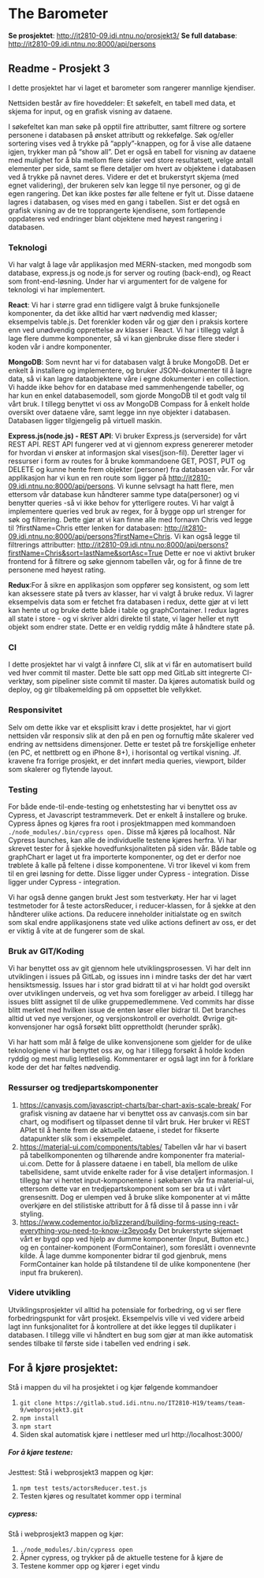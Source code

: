 # The Barometer
**Se prosjektet**: http://it2810-09.idi.ntnu.no/prosjekt3/
**Se full database**: http://it2810-09.idi.ntnu.no:8000/api/persons
## Readme - Prosjekt 3 
I dette prosjektet har vi laget et barometer som rangerer mannlige kjendiser. 

Nettsiden består av fire hoveddeler: Et søkefelt, en tabell med data, et skjema for input, og en grafisk visning av dataene. 

I søkefeltet kan man søke på opptil fire attributter, samt filtrere og sortere personene i databasen på ønsket attributt og rekkefølge. Søk og/eller sortering vises ved å trykke på “apply”-knappen, og for å vise alle dataene igjen, trykker man på “show all”. Det er også en tabell for visning av dataene med mulighet for å bla mellom flere sider ved store resultatsett, velge antall elementer per side, samt se flere detaljer om hvert av objektene i databasen ved å trykke på navnet deres. Videre er det et brukerstyrt skjema (med egnet validering), der brukeren selv kan legge til nye personer, og gi de egen rangering. Det kan ikke postes før alle feltene er fylt ut. Disse dataene lagres i databasen, og vises med en gang i tabellen. Sist er det også en grafisk visning av de tre topprangerte kjendisene, som fortløpende oppdateres ved endringer blant objektene med høyest rangering i databasen.

### Teknologi
Vi har valgt å lage vår applikasjon med MERN-stacken, med mongodb som database, express.js og node.js for server og routing (back-end), og React som front-end-løsning. Under har vi argumentert for de valgene for teknologi vi har implementert. 

**React**: Vi har i større grad enn tidligere valgt å bruke funksjonelle komponenter, da det ikke alltid har vært nødvendig med klasser; eksempelvis table.js. Det forenkler koden vår og gjør den i praksis kortere enn ved unødvendig opprettelse av klasser i React. Vi har i tillegg valgt å lage flere dumme komponenter, så vi kan gjenbruke disse flere steder i koden vår i andre komponenter. 

**MongoDB**: Som nevnt har vi for databasen valgt å bruke MongoDB. Det er enkelt å installere og implementere, og bruker JSON-dokumenter til å lagre data, så vi kan lagre dataobjektene våre i egne dokumenter i en collection. Vi hadde ikke behov for en database med sammenhengende tabeller, og har kun en enkel databasemodell, som gjorde MongoDB til et godt valg til vårt bruk. I tillegg benyttet vi oss av MongoDB Compass for å enkelt holde oversikt over dataene våre, samt legge inn nye objekter i databasen. Databasen ligger tilgjengelig på virtuell maskin.

**Express.js(node.js) - REST API**: Vi bruker Express.js (serverside) for vårt REST API. REST API fungerer ved at vi gjennom express genererer metoder for hvordan vi ønsker at informasjon skal vises(json-fil). Deretter lager vi ressurser i form av routes for å bruke kommandoene GET, POST, PUT og DELETE og kunne hente frem objekter (personer) fra databasen vår. For vår applikasjon har vi kun en ren route som ligger på http://it2810-09.idi.ntnu.no:8000/api/persons. Vi kunne selvsagt ha hatt flere, men ettersom vår database kun håndterer samme type data(personer) og vi benytter queries -så vi ikke behov for ytterligere routes. Vi har valgt å implementere queries ved bruk av regex, for å bygge opp url strenger for søk og filtrering.
Dette gjør at vi kan finne alle med fornavn Chris ved legge til ?firstName=Chris etter lenken for databasen: http://it2810-09.idi.ntnu.no:8000/api/persons?firstName=Chris. Vi kan også legge til filtrerings attributter: http://it2810-09.idi.ntnu.no:8000/api/persons?firstName=Chris&sort=lastName&sortAsc=True
Dette er noe vi aktivt bruker frontend for å filtrere og søke gjennom tabellen vår, og for å finne de tre personene med høyest rating.

**Redux**:For å sikre en applikasjon som oppfører seg konsistent, og som lett kan aksessere state på tvers av klasser, har vi valgt å bruke redux. Vi lagrer eksempelvis data som er fetchet fra databasen i redux, dette gjør at vi lett kan hente ut og bruke dette både i table og graphContainer. I redux lagres all state i store - og vi skriver aldri direkte til state, vi lager heller et nytt objekt som endrer state. Dette er en veldig ryddig måte å håndtere state på.

### CI
I dette prosjektet har vi valgt å innføre CI, slik at vi får en automatisert build ved hver commit til master. Dette ble satt opp med GitLab sitt integrerte CI-verktøy, som pipeliner siste commit til master. Da kjøres automatisk build og deploy, og gir tilbakemelding på om oppsettet ble vellykket. 

### Responsivitet
Selv om dette ikke var et eksplisitt krav i dette prosjektet, har vi gjort nettsiden vår responsiv slik at den på en pen og fornuftig måte skalerer ved endring av nettsidens dimensjoner. Dette er testet på tre forskjellige enheter (en PC, et nettbrett og en iPhone 8+), i horisontal og vertikal visning. Jf. kravene fra forrige prosjekt, er det innført media queries, viewport, bilder som skalerer og flytende layout. 

### Testing
For både ende-til-ende-testing og enhetstesting har vi benyttet oss av Cypress, et Javascript testrammeverk. Det er enkelt å installere og bruke. Cypress åpnes og kjøres fra root i prosjektmappen med kommandoen `./node_modules/.bin/cypress open.` Disse må kjøres på localhost. Når Cypress launches, kan alle de individuelle testene kjøres herfra. Vi har skrevet tester for å sjekke hovedfunksjonaliteten på siden vår. Både table og graphChart er laget ut fra importerte komponenter, og det er derfor noe trøblete å kalle på feltene i disse komponentene. Vi tror likevel vi kom frem til en grei løsning for dette. Disse ligger under Cypress - integration. Disse ligger under Cypress - integration. 

Vi har også denne gangen brukt Jest som testverkøty. Her har vi laget testmetoder for å teste actorsReducer, i reducer-klassen, for å sjekke at den håndterer ulike actions. Da reducere inneholder initialstate og en switch som skal endre applikasjonens state ved ulike actions definert av oss, er det er viktig å vite at de fungerer som de skal. 

### Bruk av GIT/Koding
Vi har benyttet oss av git gjennom hele utviklingsprosessen. Vi har delt inn utviklingen i issues på GitLab, og issues inn i mindre tasks der det har vært hensiktsmessig. Issues har i stor grad bidratt til at vi har holdt god oversikt over utviklingen underveis, og vet hva som foreligger av arbeid. I tillegg har issues blitt assignet til de ulike gruppemedlemmene. Ved commits har disse blitt merket med hvilken issue de enten løser eller bidrar til. Det branches alltid ut ved nye versjoner, og versjonskontroll er overholdt. Øvrige git-konvensjoner har også forsøkt blitt opprettholdt (herunder språk). 

Vi har hatt som mål å følge de ulike konvensjonene som gjelder for de ulike teknologiene vi har benyttet oss av, og har i tillegg forsøkt å holde koden ryddig og mest mulig lettleselig. Kommentarer er også lagt inn for å forklare kode der det har føltes nødvendig. 

### Ressurser og tredjepartskomponenter
1. https://canvasjs.com/javascript-charts/bar-chart-axis-scale-break/
For grafisk visning av dataene har vi benyttet oss av canvasjs.com sin bar chart, og modifisert og tilpasset denne til vårt bruk. Her bruker vi REST APIet til å hente frem de aktuelle dataene, i stedet for fikserte datapunkter slik som i eksempelet. 
2. https://material-ui.com/components/tables/
Tabellen vår har vi basert på tabellkomponenten og tilhørende andre komponenter fra material-ui.com. Dette for å plassere dataene i en tabell, bla mellom de ulike tabellsidene, samt utvide enkelte rader for å vise detaljert informasjon. I tillegg har vi hentet input-komponentene i søkebaren vår fra material-ui, ettersom dette var en tredjepartskomponent som ser bra ut i vårt grensesnitt. Dog er ulempen ved å bruke slike komponenter at vi måtte overkjøre en del stilistiske attributt for å få disse til å passe inn i vår styling. 
3. https://www.codementor.io/blizzerand/building-forms-using-react-everything-you-need-to-know-iz3eyoq4y
Det brukerstyrte skjemaet vårt er bygd opp ved hjelp av dumme komponenter (Input, Button etc.) og en container-komponent (FormContainer), som foreslått i ovennevnte kilde. Å lage dumme komponenter bidrar til god gjenbruk, mens FormContainer kan holde på tilstandene til de ulike komponentene (her input fra brukeren). 


### Videre utvikling
Utviklingsprosjekter vil alltid ha potensiale for forbedring, og vi ser flere forbedringspunkt for vårt prosjekt. Eksempelvis ville vi ved videre arbeid lagt inn funksjonalitet for å kontrollere at det ikke legges til duplikater i databasen. I tillegg ville vi håndtert en bug som gjør at man ikke automatisk sendes tilbake til første side i tabellen ved endring i søk. 



## For å kjøre prosjektet:
Stå i mappen du vil ha prosjektet i og kjør følgende kommandoer
1. `git clone https://gitlab.stud.idi.ntnu.no/IT2810-H19/teams/team-9/webprosjekt3.git`
2. `npm install`
3. `npm start`
3. Siden skal automatisk kjøre i nettleser med url http://localhost:3000/ 


##### For å kjøre testene:
Jesttest:
Stå i webprosjekt3 mappen og kjør:
1. `npm test tests/actorsReducer.test.js `
2. Testen kjøres og resultatet kommer opp i terminal

##### cypress:
Stå i webprosjekt3 mappen og kjør:
1. `./node_modules/.bin/cypress open`
2. Åpner cypress, og trykker på de aktuelle testene for å kjøre de
3. Testene kommer opp og kjører i eget vindu

